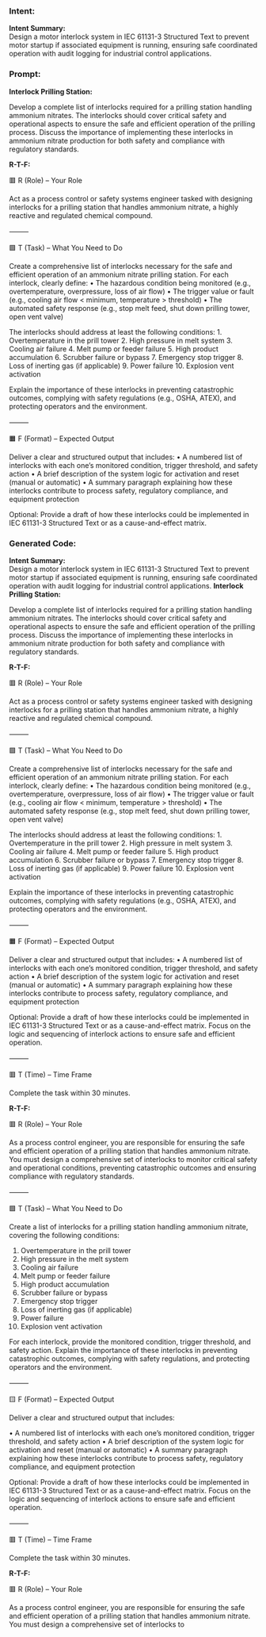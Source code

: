 ### Intent:
**Intent Summary:**  
Design a motor interlock system in IEC 61131-3 Structured Text to prevent motor startup if associated equipment is running, ensuring safe coordinated operation with audit logging for industrial control applications.

### Prompt:
**Interlock Prilling Station:**

Develop a complete list of interlocks required for a prilling station handling ammonium nitrates. The interlocks should cover critical safety and operational aspects to ensure the safe and efficient operation of the prilling process. Discuss the importance of implementing these interlocks in ammonium nitrate production for both safety and compliance with regulatory standards.

**R-T-F:**

🟥 R (Role) – Your Role

Act as a process control or safety systems engineer tasked with designing interlocks for a prilling station that handles ammonium nitrate, a highly reactive and regulated chemical compound.

⸻

🟩 T (Task) – What You Need to Do

Create a comprehensive list of interlocks necessary for the safe and efficient operation of an ammonium nitrate prilling station. For each interlock, clearly define:
	•	The hazardous condition being monitored (e.g., overtemperature, overpressure, loss of air flow)
	•	The trigger value or fault (e.g., cooling air flow < minimum, temperature > threshold)
	•	The automated safety response (e.g., stop melt feed, shut down prilling tower, open vent valve)

The interlocks should address at least the following conditions:
	1.	Overtemperature in the prill tower
	2.	High pressure in melt system
	3.	Cooling air failure
	4.	Melt pump or feeder failure
	5.	High product accumulation
	6.	Scrubber failure or bypass
	7.	Emergency stop trigger
	8.	Loss of inerting gas (if applicable)
	9.	Power failure
	10.	Explosion vent activation

Explain the importance of these interlocks in preventing catastrophic outcomes, complying with safety regulations (e.g., OSHA, ATEX), and protecting operators and the environment.

⸻

🟧 F (Format) – Expected Output

Deliver a clear and structured output that includes:
	•	A numbered list of interlocks with each one’s monitored condition, trigger threshold, and safety action
	•	A brief description of the system logic for activation and reset (manual or automatic)
	•	A summary paragraph explaining how these interlocks contribute to process safety, regulatory compliance, and equipment protection

Optional: Provide a draft of how these interlocks could be implemented in IEC 61131-3 Structured Text or as a cause-and-effect matrix.

### Generated Code:
**Intent Summary:**  
Design a motor interlock system in IEC 61131-3 Structured Text to prevent motor startup if associated equipment is running, ensuring safe coordinated operation with audit logging for industrial control applications.
**Interlock Prilling Station:**

Develop a complete list of interlocks required for a prilling station handling ammonium nitrates. The interlocks should cover critical safety and operational aspects to ensure the safe and efficient operation of the prilling process. Discuss the importance of implementing these interlocks in ammonium nitrate production for both safety and compliance with regulatory standards.

**R-T-F:**

🟥 R (Role) – Your Role

Act as a process control or safety systems engineer tasked with designing interlocks for a prilling station that handles ammonium nitrate, a highly reactive and regulated chemical compound.

⸻

🟩 T (Task) – What You Need to Do

Create a comprehensive list of interlocks necessary for the safe and efficient operation of an ammonium nitrate prilling station. For each interlock, clearly define:
	•	The hazardous condition being monitored (e.g., overtemperature, overpressure, loss of air flow)
	•	The trigger value or fault (e.g., cooling air flow < minimum, temperature > threshold)
	•	The automated safety response (e.g., stop melt feed, shut down prilling tower, open vent valve)

The interlocks should address at least the following conditions:
	1.	Overtemperature in the prill tower
	2.	High pressure in melt system
	3.	Cooling air failure
	4.	Melt pump or feeder failure
	5.	High product accumulation
	6.	Scrubber failure or bypass
	7.	Emergency stop trigger
	8.	Loss of inerting gas (if applicable)
	9.	Power failure
	10.	Explosion vent activation

Explain the importance of these interlocks in preventing catastrophic outcomes, complying with safety regulations (e.g., OSHA, ATEX), and protecting operators and the environment.

⸻

🟧 F (Format) – Expected Output

Deliver a clear and structured output that includes:
	•	A numbered list of interlocks with each one’s monitored condition, trigger threshold, and safety action
	•	A brief description of the system logic for activation and reset (manual or automatic)
	•	A summary paragraph explaining how these interlocks contribute to process safety, regulatory compliance, and equipment protection

Optional: Provide a draft of how these interlocks could be implemented in IEC 61131-3 Structured Text or as a cause-and-effect matrix. Focus on the logic and sequencing of interlock actions to ensure safe and efficient operation.

⸻

🟥 T (Time) – Time Frame

Complete the task within 30 minutes.

**R-T-F:**

🟥 R (Role) – Your Role

As a process control engineer, you are responsible for ensuring the safe and efficient operation of a prilling station that handles ammonium nitrate. You must design a comprehensive set of interlocks to monitor critical safety and operational conditions, preventing catastrophic outcomes and ensuring compliance with regulatory standards.

⸻

🟩 T (Task) – What You Need to Do

Create a list of interlocks for a prilling station handling ammonium nitrate, covering the following conditions:

1.	Overtemperature in the prill tower
2.	High pressure in the melt system
3.	Cooling air failure
4.	Melt pump or feeder failure
5.	High product accumulation
6.	Scrubber failure or bypass
7.	Emergency stop trigger
8.	Loss of inerting gas (if applicable)
9.	Power failure
10.	Explosion vent activation

For each interlock, provide the monitored condition, trigger threshold, and safety action. Explain the importance of these interlocks in preventing catastrophic outcomes, complying with safety regulations, and protecting operators and the environment.

⸻

🟨 F (Format) – Expected Output

Deliver a clear and structured output that includes:

•	A numbered list of interlocks with each one’s monitored condition, trigger threshold, and safety action
•	A brief description of the system logic for activation and reset (manual or automatic)
•	A summary paragraph explaining how these interlocks contribute to process safety, regulatory compliance, and equipment protection

Optional: Provide a draft of how these interlocks could be implemented in IEC 61131-3 Structured Text or as a cause-and-effect matrix. Focus on the logic and sequencing of interlock actions to ensure safe and efficient operation.

⸻

🟥 T (Time) – Time Frame

Complete the task within 30 minutes.

**R-T-F:**

🟥 R (Role) – Your Role

As a process control engineer, you are responsible for ensuring the safe and efficient operation of a prilling station that handles ammonium nitrate. You must design a comprehensive set of interlocks to
